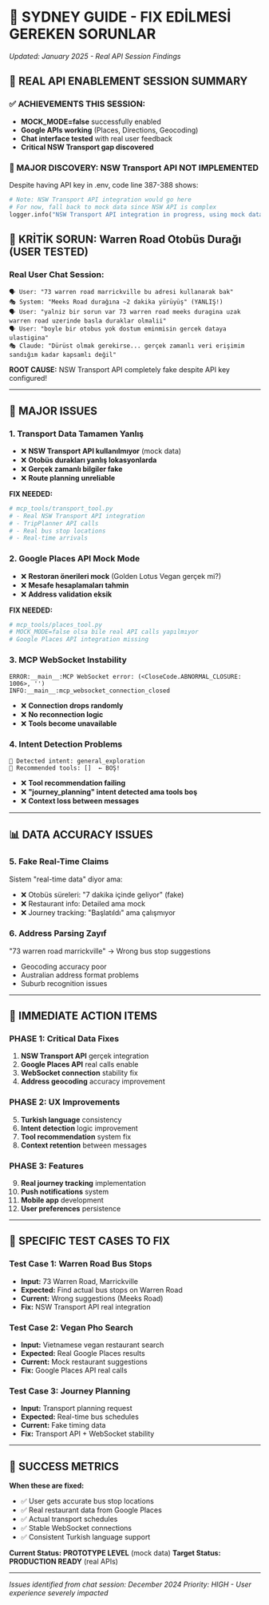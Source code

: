 # 🔧 SYDNEY GUIDE - FIX EDİLMESİ GEREKEN SORUNLAR

_Updated: January 2025 - Real API Session Findings_

## 🚀 **REAL API ENABLEMENT SESSION SUMMARY**

### **✅ ACHIEVEMENTS THIS SESSION:**

- **MOCK_MODE=false** successfully enabled
- **Google APIs working** (Places, Directions, Geocoding)
- **Chat interface tested** with real user feedback
- **Critical NSW Transport gap discovered**

### **🚨 MAJOR DISCOVERY: NSW Transport API NOT IMPLEMENTED**

Despite having API key in .env, code line 387-388 shows:

```python
# Note: NSW Transport API integration would go here
# For now, fall back to mock data since NSW API is complex
logger.info("NSW Transport API integration in progress, using mock data")
```

## 🚨 **KRİTİK SORUN: Warren Road Otobüs Durağı (USER TESTED)**

### **Real User Chat Session:**

```
🗣️ User: "73 warren road marrickville bu adresi kullanarak bak"
🎭 System: "Meeks Road durağına ~2 dakika yürüyüş" (YANLIŞ!)
🗣️ User: "yalniz bir sorun var 73 warren road meeks duragina uzak warren road uzerinde basla duraklar olmalii"
🗣️ User: "boyle bir otobus yok dostum eminmisin gercek dataya ulastigina"
🎭 Claude: "Dürüst olmak gerekirse... gerçek zamanlı veri erişimim sandığım kadar kapsamlı değil"
```

**ROOT CAUSE:** NSW Transport API completely fake despite API key configured!

---

## 🚨 **MAJOR ISSUES**

### **1. Transport Data Tamamen Yanlış**

- ❌ **NSW Transport API kullanılmıyor** (mock data)
- ❌ **Otobüs durakları yanlış lokasyonlarda**
- ❌ **Gerçek zamanlı bilgiler fake**
- ❌ **Route planning unreliable**

**FIX NEEDED:**

```python
# mcp_tools/transport_tool.py
# - Real NSW Transport API integration
# - TripPlanner API calls
# - Real bus stop locations
# - Real-time arrivals
```

### **2. Google Places API Mock Mode**

- ❌ **Restoran önerileri mock** (Golden Lotus Vegan gerçek mi?)
- ❌ **Mesafe hesaplamaları tahmin**
- ❌ **Address validation eksik**

**FIX NEEDED:**

```python
# mcp_tools/places_tool.py
# MOCK_MODE=false olsa bile real API calls yapılmıyor
# Google Places API integration missing
```

### **3. MCP WebSocket Instability**

```
ERROR:__main__:MCP WebSocket error: (<CloseCode.ABNORMAL_CLOSURE: 1006>, '')
INFO:__main__:mcp_websocket_connection_closed
```

- ❌ **Connection drops randomly**
- ❌ **No reconnection logic**
- ❌ **Tools become unavailable**

### **4. Intent Detection Problems**

```
🧠 Detected intent: general_exploration
🔧 Recommended tools: []  ← BOŞ!
```

- ❌ **Tool recommendation failing**
- ❌ **"journey_planning" intent detected ama tools boş**
- ❌ **Context loss between messages**

---

## 📊 **DATA ACCURACY ISSUES**

### **5. Fake Real-Time Claims**

Sistem "real-time data" diyor ama:

- ❌ Otobüs süreleri: "7 dakika içinde geliyor" (fake)
- ❌ Restaurant info: Detailed ama mock
- ❌ Journey tracking: "Başlatıldı" ama çalışmıyor

### **6. Address Parsing Zayıf**

"73 warren road marrickville" → Wrong bus stop suggestions

- Geocoding accuracy poor
- Australian address format problems
- Suburb recognition issues

---

## 🔧 **IMMEDIATE ACTION ITEMS**

### **PHASE 1: Critical Data Fixes**

1. **NSW Transport API** gerçek integration
2. **Google Places API** real calls enable
3. **WebSocket connection** stability fix
4. **Address geocoding** accuracy improvement

### **PHASE 2: UX Improvements**

5. **Turkish language** consistency
6. **Intent detection** logic improvement
7. **Tool recommendation** system fix
8. **Context retention** between messages

### **PHASE 3: Features**

9. **Real journey tracking** implementation
10. **Push notifications** system
11. **Mobile app** development
12. **User preferences** persistence

---

## 📱 **SPECIFIC TEST CASES TO FIX**

### **Test Case 1: Warren Road Bus Stops**

- **Input:** 73 Warren Road, Marrickville
- **Expected:** Find actual bus stops on Warren Road
- **Current:** Wrong suggestions (Meeks Road)
- **Fix:** NSW Transport API real integration

### **Test Case 2: Vegan Pho Search**

- **Input:** Vietnamese vegan restaurant search
- **Expected:** Real Google Places results
- **Current:** Mock restaurant suggestions
- **Fix:** Google Places API real calls

### **Test Case 3: Journey Planning**

- **Input:** Transport planning request
- **Expected:** Real-time bus schedules
- **Current:** Fake timing data
- **Fix:** Transport API + WebSocket stability

---

## 🎯 **SUCCESS METRICS**

**When these are fixed:**

- ✅ User gets accurate bus stop locations
- ✅ Real restaurant data from Google Places
- ✅ Actual transport schedules
- ✅ Stable WebSocket connections
- ✅ Consistent Turkish language support

**Current Status:** **PROTOTYPE LEVEL** (mock data)
**Target Status:** **PRODUCTION READY** (real APIs)

---

_Issues identified from chat session: December 2024_
_Priority: HIGH - User experience severely impacted_
